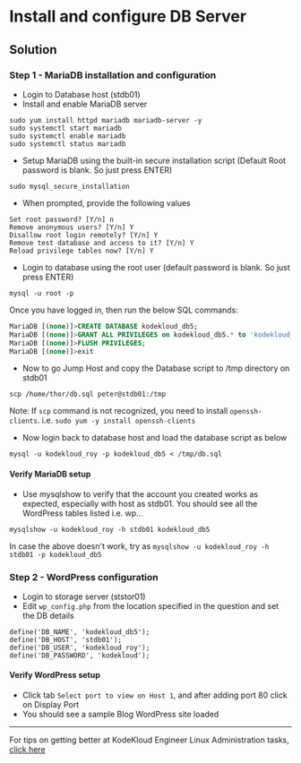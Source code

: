 # Install and configure DB Server
## Solution
### Step 1 - MariaDB installation and configuration
* Login to Database host (stdb01)
* Install and enable MariaDB server
```UNIX
sudo yum install httpd mariadb mariadb-server -y
sudo systemctl start mariadb
sudo systemctl enable mariadb
sudo systemctl status mariadb
```
* Setup MariaDB using the built-in secure installation script (Default Root password is blank. So just press ENTER)
```UNIX
sudo mysql_secure_installation
```
* When prompted, provide the following values
```
Set root password? [Y/n] n
Remove anonymous users? [Y/n] Y
Disallow root login remotely? [Y/n] Y
Remove test database and access to it? [Y/n] Y
Reload privilege tables now? [Y/n] Y
```
* Login to database using the root user (default password is blank. So just press ENTER)
```UNIX
mysql -u root -p
```
Once you have logged in, then run the below SQL commands:
```SQL
MariaDB [(none)]>CREATE DATABASE kodekloud_db5;
MariaDB [(none)]>GRANT ALL PRIVILEGES on kodekloud_db5.* to 'kodekloud_roy'@'%' identified by 'kodekloud';
MariaDB [(none)]>FLUSH PRIVILEGES;
MariaDB [(none)]>exit
```
* Now to go Jump Host and copy the Database script to /tmp directory on stdb01
```UNIX
scp /home/thor/db.sql peter@stdb01:/tmp
```
Note: If `scp` command is not recognized, you need to install `openssh-clients`. i.e. `sudo yum -y install openssh-clients`
* Now login back to database host and load the database script as below
```UNIX
mysql -u kodekloud_roy -p kodekloud_db5 < /tmp/db.sql
```
#### Verify MariaDB setup
* Use mysqlshow to verify that the account you created works as expected, especially with host as stdb01. You should see all the WordPress tables listed i.e. wp...
```UNIX
mysqlshow -u kodekloud_roy -h stdb01 kodekloud_db5
```
In case the above doesn't work, try as `mysqlshow -u kodekloud_roy -h stdb01 -p kodekloud_db5`

### Step 2 - WordPress configuration
* Login to storage server (ststor01)
* Edit `wp_config.php` from the location specified in the question and set the DB details
```
define('DB_NAME', 'kodekloud_db5');
define('DB_HOST', 'stdb01');
define('DB_USER', 'kodekloud_roy');
define('DB_PASSWORD', 'kodekloud');
```
#### Verify WordPress setup
* Click tab `Select port to view on Host 1`, and after adding port 80 click on Display Port
* You should see a sample Blog WordPress site loaded

---
For tips on getting better at KodeKloud Engineer Linux Administration tasks, [click here](./README.md)